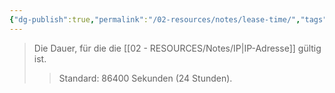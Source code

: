 ```yaml
---
{"dg-publish":true,"permalink":"/02-resources/notes/lease-time/","tags":["netzwerk"],"noteIcon":"","updated":"2025-08-26T16:35:05.583+02:00"}
---
```


>Die Dauer, für die die [[02 - RESOURCES/Notes/IP\|IP-Adresse]] gültig ist.
>>Standard: 86400 Sekunden (24 Stunden).
